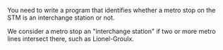 You need to write a program that identifies whether a metro stop on the STM is an interchange station or not. 

We consider a metro stop an "interchange station" if two or more metro lines intersect there, such as Lionel-Groulx.

